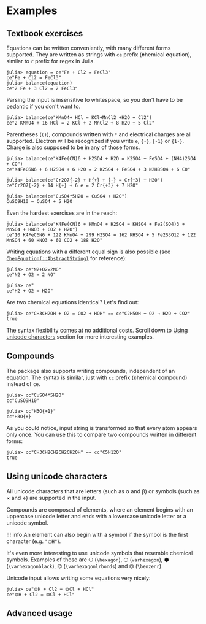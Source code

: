 # Examples

## Textbook exercises

Equations can be written conveniently, with many different forms supported.
They are written as strings with `ce` prefix (**c**hemical **e**quation),
similar to `r` prefix for regex in Julia.

```julia-repl
julia> equation = ce"Fe + Cl2 = FeCl3"
ce"Fe + Cl2 = FeCl3"
julia> balance(equation)
ce"2 Fe + 3 Cl2 = 2 FeCl3"
```

Parsing the input is insensitive to whitespace, so you don't have to be pedantic if you don't want to.

```julia-repl
julia> balance(ce"KMnO4+ HCl = KCl+MnCl2 +H2O + Cl2")
ce"2 KMnO4 + 16 HCl = 2 KCl + 2 MnCl2 + 8 H2O + 5 Cl2"
```

Parentheses (`()`), compounds written with `*` and electrical charges are all supported.
Electron will be recognized if you write `e`, `{-}`, `{-1}` or `{1-}`.
Charge is also supposed to be in any of those forms.

```julia-repl
julia> balance(ce"K4Fe(CN)6 + H2SO4 + H2O = K2SO4 + FeSO4 + (NH4)2SO4 + CO")
ce"K4FeC6N6 + 6 H2SO4 + 6 H2O = 2 K2SO4 + FeSO4 + 3 N2H8SO4 + 6 CO"

julia> balance(ce"Cr2O7{-2} + H{+} + {-} = Cr{+3} + H2O")
ce"Cr2O7{-2} + 14 H{+} + 6 e = 2 Cr{+3} + 7 H2O"

julia> balance(ce"CuSO4*5H2O = CuSO4 + H2O")
CuSO9H10 = CuSO4 + 5 H2O
```

Even the hardest exercises are in the reach:
```julia-repl
julia> balance(ce"K4Fe(CN)6 + KMnO4 + H2SO4 = KHSO4 + Fe2(SO4)3 + MnSO4 + HNO3 + CO2 + H2O")
ce"10 K4FeC6N6 + 122 KMnO4 + 299 H2SO4 = 162 KHSO4 + 5 Fe2S3O12 + 122 MnSO4 + 60 HNO3 + 60 CO2 + 188 H2O"
```

Writing equations with a different equal sign is also possible
(see [`ChemEquation(::AbstractString)`](@ref) for reference):
```julia-repl
julia> ce"N2+O2⇌2NO"
ce"N2 + O2 = 2 NO"

julia> ce"
ce"H2 + O2 = H2O"
```

Are two chemical equations identical? Let's find out:
```julia-repl
julia> ce"CH3CH2OH + O2 = CO2 + HOH" == ce"C2H5OH + O2 → H2O + CO2"
true
```

The syntax flexibility comes at no additional costs.
Scroll down to [Using unicode characters](#Using-unicode-characters) section for more interesting examples.

## Compounds

The package also supports writing compounds, independent of an equation.
The syntax is similar, just with `cc` prefix (**c**hemical **c**ompound) instead of `ce`.

```julia-repl
julia> cc"CuSO4*5H2O"
cc"CuSO9H10"

julia> cc"H3O{+1}"
cc"H3O{+}
```

As you could notice, input string is transformed so that every atom appears only once.
You can use this to compare two compounds written in different forms:
```julia-repl
julia> cc"CH3CH2CH2CH2CH2OH" == cc"C5H12O"
true
```

## Using unicode characters

All unicode characters that are letters (such as α and β) or symbols (such as × and ÷) are supported in the input.

Compounds are composed of elements, where an element begins with an uppercase unicode letter and
ends with a lowercase unicode letter or a unicode symbol.

!!! info
    An element can also begin with a symbol if
    the symbol is the first character (e.g. `"⬡H"`).

It's even more interesting to use unicode symbols that resemble chemical symbols.
Examples of those are ⎔ (`\hexagon`), ⬡ (`varhexagon`), ⬢ (`\varhexagonblack`), ⌬ (`\varhexagonlrbonds`) and ⏣ (`\benzenr`).

Unicode input allows writing some equations very nicely:
```julia-repl
julia> ce"⏣H + Cl2 = ⏣Cl + HCl"
ce"⏣H + Cl2 = ⏣Cl + HCl"
```

## Advanced usage

```julia-repl

```
